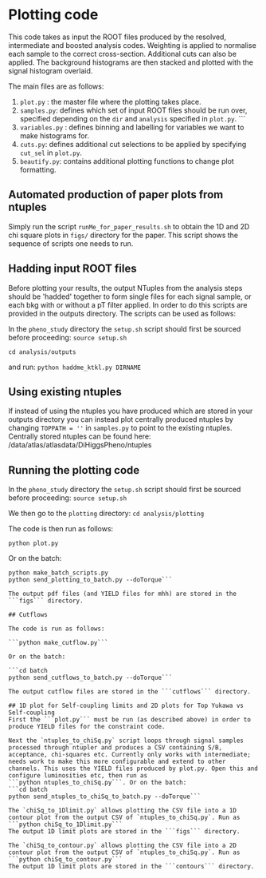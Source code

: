 # Plotting code

This code takes as input the ROOT files produced by the resolved, intermediate and boosted analysis codes. 
Weighting is applied to normalise each sample to the correct cross-section. Additional cuts can also be applied.
The background histograms are then stacked and plotted with the signal histogram overlaid. 

The main files are as follows: 
1) ```plot.py``` : the master file where the plotting takes place.
2) ```samples.py```: defines which set of input ROOT files should be run over, specified depending on the ```dir``` and ```analysis``` specified in ```plot.py```. ```
3) ```variables.py``` : defines binning and labelling for variables we want to make histograms for.
4) ```cuts.py```: defines additional cut selections to be applied by specifying ```cut_sel``` in ```plot.py```.
5) ```beautify.py```: contains additional plotting functions to change plot formatting. 

## Automated production of paper plots from ntuples
Simply run the script ```runMe_for_paper_results.sh```
to obtain the 1D and 2D chi square plots in ```figs/``` directory for the paper.
This script shows the sequence of scripts one needs to run.

## Hadding input ROOT files

Before plotting your results, the output NTuples from the analysis steps should be 'hadded' together to form single files for each signal sample, or each bkg with or without a pT filter applied. In order to do this scripts are provided in the outputs directory. The scripts can be used as follows:

In the ```pheno_study``` directory the ```setup.sh``` script should first be sourced before proceeding:
```source setup.sh``` 

```cd analysis/outputs```

and run:
```python haddme_ktkl.py DIRNAME```

## Using existing ntuples

If instead of using the ntuples you have produced which are stored in your outputs directory you can instead plot centrally produced ntuples by changing ```TOPPATH = ''``` in ```samples.py``` to point to the existing ntuples. Centrally stored ntuples can be found here: /data/atlas/atlasdata/DiHiggsPheno/ntuples

## Running the plotting code

In the ```pheno_study``` directory the ```setup.sh``` script should first be sourced before proceeding:
```source setup.sh``` 

We then go to the ```plotting``` directory: 
```cd analysis/plotting```

The code is then run as follows: 

```python plot.py```

Or on the batch:

```cd batch
python make_batch_scripts.py
python send_plotting_to_batch.py --doTorque```

The output pdf files (and YIELD files for mhh) are stored in the ```figs``` directory.  

## Cutflows

The code is run as follows:

```python make_cutflow.py```

Or on the batch:

```cd batch
python send_cutflows_to_batch.py --doTorque```

The output cutflow files are stored in the ```cutflows``` directory.  

## 1D plot for Self-coupling limits and 2D plots for Top Yukawa vs Self-coupling
First the ```plot.py``` must be run (as described above) in order to produce YIELD files for the constraint code. 

Next the `ntuples_to_chiSq.py` script loops through signal samples processed through ntupler and produces a CSV containing S/B, acceptance, chi-squares etc. Currently only works with intermediate; needs work to make this more configurable and extend to other channels. This uses the YIELD files produced by plot.py. Open this and configure luminosities etc, then run as
```python ntuples_to_chiSq.py```. Or on the batch:
```cd batch
python send_ntuples_to_chiSq_to_batch.py --doTorque```

The `chiSq_to_1Dlimit.py` allows plotting the CSV file into a 1D contour plot from the output CSV of `ntuples_to_chiSq.py`. Run as
```python chiSq_to_1Dlimit.py``` 
The output 1D limit plots are stored in the ```figs``` directory.

The `chiSq_to_contour.py` allows plotting the CSV file into a 2D contour plot from the output CSV of `ntuples_to_chiSq.py`. Run as
```python chiSq_to_contour.py```
The output 1D limit plots are stored in the ```contours``` directory.

